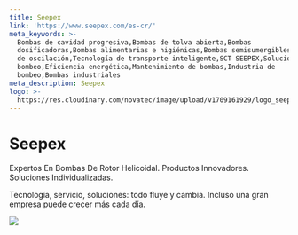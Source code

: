 ```yaml
---
title: Seepex
link: 'https://www.seepex.com/es-cr/'
meta_keywords: >-
  Bombas de cavidad progresiva,Bombas de tolva abierta,Bombas
  dosificadoras,Bombas alimentarias e higiénicas,Bombas semisumergibles,Bombas
  de oscilación,Tecnología de transporte inteligente,SCT SEEPEX,Soluciones de
  bombeo,Eficiencia energética,Mantenimiento de bombas,Industria de
  bombeo,Bombas industriales
meta_description: Seepex
logo: >-
  https://res.cloudinary.com/novatec/image/upload/v1709161929/logo_seepex_footer_Small_x8t76m.webp
---
```


# **Seepex**

Expertos En Bombas De Rotor Helicoidal. Productos Innovadores. Soluciones Individualizadas.

Tecnología, servicio, soluciones: todo fluye y cambia. Incluso una gran empresa puede crecer más cada día.

![](https://res.cloudinary.com/novatec/image/upload/v1709161878/Seepex_mqdirq.png)
